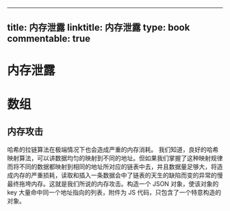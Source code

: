 
---
title: 内存泄露
linktitle: 内存泄露
type: book
commentable: true
---

# 内存泄露

# 数组

## 内存攻击

哈希的拉链算法在极端情况下也会造成严重的内存消耗。
我们知道，良好的哈希映射算法，可以讲数据均匀的映射到不同的地址。但如果我们掌握了这种映射规律而将不同的数据都映射到相同的地址所对应的链表中去，并且数据量足够大，将造成内存的严重损耗，读取和插入一条数据会中了链表的天生的缺陷而变的异常的慢最终拖垮内存。这就是我们所说的内存攻击。构造一个 JSON 对象，使该对象的 key 大量命中同一个地址指向的列表，附件为 JS 代码，只包含了一个特意构造的对象。

    